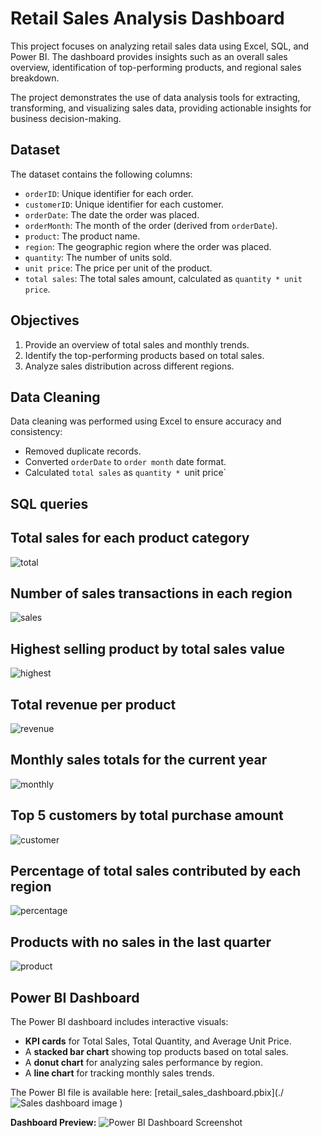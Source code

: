 # Retail Sales Analysis Dashboard
This project focuses on analyzing retail sales data using Excel, SQL, and Power BI. The dashboard provides insights such as an overall sales overview, identification of top-performing products, and regional sales breakdown.

The project demonstrates the use of data analysis tools for extracting, transforming, and visualizing sales data, providing actionable insights for business decision-making.
## Dataset
The dataset contains the following columns:

- `orderID`: Unique identifier for each order.
- `customerID`: Unique identifier for each customer.
- `orderDate`: The date the order was placed.
- `orderMonth`: The month of the order (derived from `orderDate`).
- `product`: The product name.
- `region`: The geographic region where the order was placed.
- `quantity`: The number of units sold.
- `unit price`: The price per unit of the product.
- `total sales`: The total sales amount, calculated as `quantity * unit price`.

## Objectives
1. Provide an overview of total sales and monthly trends.
2. Identify the top-performing products based on total sales.
3. Analyze sales distribution across different regions.

## Data Cleaning
Data cleaning was performed using Excel to ensure accuracy and consistency:
- Removed duplicate records.
- Converted `orderDate` to `order month` date format.
- Calculated `total sales` as `quantity * `unit price`

## SQL queries
## Total sales for each product category
![total](https://github.com/user-attachments/assets/539279d5-f1f6-4741-987a-4671f7fd6c44)


## Number of sales transactions in each region
![sales](https://github.com/user-attachments/assets/2033790b-dc45-44c5-9661-878cf6999582)


## Highest selling product by total sales value
![highest](https://github.com/user-attachments/assets/515e2dd0-fd75-44e2-8d64-4228fd75842b)


## Total revenue per product
![revenue](https://github.com/user-attachments/assets/0c980309-7a22-4834-b24b-36410e163fb0)


## Monthly sales totals for the current year
![monthly](https://github.com/user-attachments/assets/079904e6-75cf-443b-a90c-52fdfe707950)


## Top 5 customers by total purchase amount
![customer](https://github.com/user-attachments/assets/4dcd4081-c833-4db0-b7d7-8147a138a750)


## Percentage of total sales contributed by each region
![percentage](https://github.com/user-attachments/assets/f3acd0bf-a11e-436d-9fb9-1860dca57ad5)


## Products with no sales in the last quarter
![product](https://github.com/user-attachments/assets/9073bc8f-61c6-40b2-b676-1462501130ad)


## Power BI Dashboard
The Power BI dashboard includes interactive visuals:
- **KPI cards** for Total Sales, Total Quantity, and Average Unit Price.
- A **stacked bar chart** showing top products based on total sales.
- A **donut chart** for analyzing sales performance by region.
- A **line chart** for tracking monthly sales trends.

The Power BI file is available here: [retail_sales_dashboard.pbix](./![Sales dashboard image](https://github.com/user-attachments/assets/b52c2093-ab92-4720-96cf-0f794dc0745a)
)

**Dashboard Preview:**
![Power BI Dashboard Screenshot](./images/powerbi_dashboard_screenshot.png)
















